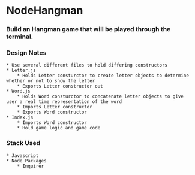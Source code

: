 # NodeHangman

### Build an Hangman game that will be played through the terminal.

### Design Notes
	* Use several different files to hold differing constructors
	* Letter.js
		* Holds Letter consturctor to create letter objects to determine whether or not to show the letter
		* Exports Letter constructor out
	* Word.js
		* Holds Word consturctor to concatenate letter objects to give user a real time representation of the word
		* Imports Letter constructor
		* Exports Word constructor
	* Index.js
		* Imports Word constructor
		* Hold game logic and game code
 

### Stack Used
	* Javascript
	* Node Packages
		* Inquirer
